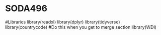 # SODA496

#Libraries
library(readxl)
library(dplyr)
library(tidyverse)
library(countrycode) #Do this when you get to merge section
library(WDI)